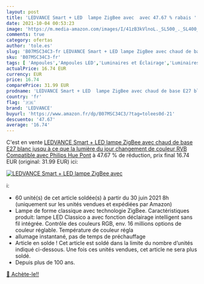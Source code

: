```yaml
---
layout: post
title: 'LEDVANCE Smart + LED  lampe ZigBee avec  avec 47.67 % rabais '
date: 2021-10-04 00:53:23
image: 'https://m.media-amazon.com/images/I/41zB3kVlnoL._SL500_._SL400_.jpg'
comments: true
category: ofertas
author: 'tole.es'
slug: 'B07MSC34C3-fr LEDVANCE Smart + LED lampe ZigBee avec chaud de base E27...'
sku: 'B07MSC34C3-fr'
tags: [ 'Ampoules','Ampoules LED','Luminaires et Éclairage','Luminaires et éclairage','ledvance', ]
actualPrice: 16.74 EUR
currency: EUR
price: 16.74
comparePrice: 31.99 EUR
prodname: 'LEDVANCE Smart + LED  lampe ZigBee avec chaud de base E27 blanc jusqu à ce que la lumière du jour  changement de couleur RVB  Compatible avec Philips Hue Pont'
country: 'fr'
flag: '🇫🇷'
brand: 'LEDVANCE'
buyurl: 'https://www.amazon.fr/dp/B07MSC34C3/?tag=tolees0d-21'
descuento: '47.67'
average: '16.74'
---
```


C'est en vente [LEDVANCE Smart + LED  lampe ZigBee avec chaud de base E27 blanc jusqu à ce que la lumière du jour  changement de couleur RVB  Compatible avec Philips Hue Pont](https://www.amazon.fr/dp/B07MSC34C3/?tag=tolees0d-21)  à  47.67 % de réduction, prix final  16.74 EUR (original: 31.99 EUR) ici:

[![LEDVANCE Smart + LED  lampe ZigBee avec ](https://m.media-amazon.com/images/I/41zB3kVlnoL._SL500_._SL400_.jpg)](https://www.amazon.fr/dp/B07MSC34C3/?tag=tolees0d-21)

ℹ️:

- 60 unité(s) de cet article soldée(s) à partir du 30 juin 2021 8h (uniquement sur les unités vendues et expédiées par Amazon)
- Lampe de forme classique avec technologie ZigBee. Caractéristiques produit: lampe LED Classico a avec fonction déclairage intelligent sans fil intégrée. Contrôle des couleurs RGB, env. 16 millions options de couleur réglable. Température de couleur régla
- allumage instantané, pas de temps de préchauffage
- Article en solde ! Cet article est soldé dans la limite du nombre d’unités indiqué ci-dessous. Une fois ces unités vendues, cet article ne sera plus soldé.
- Depuis plus de 100 ans.

[🛒 Achète-le!!](https://www.amazon.fr/dp/B07MSC34C3/?tag=tolees0d-21)
